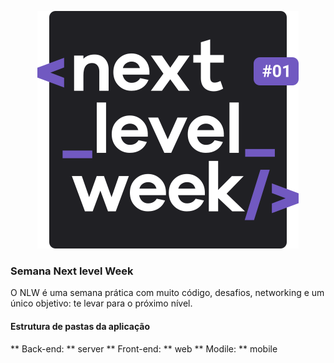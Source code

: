 <p align="center">
  <img src="assets/img/nlw.svg" alt="Next level week @Rocketseat" />
</p>

### Semana Next level Week

O NLW é uma semana prática com muito código, desafios, networking e um único objetivo: te levar para o próximo nível.

#### Estrutura de pastas da aplicação

** Back-end: ** server
** Front-end: ** web
** Modile: ** mobile
